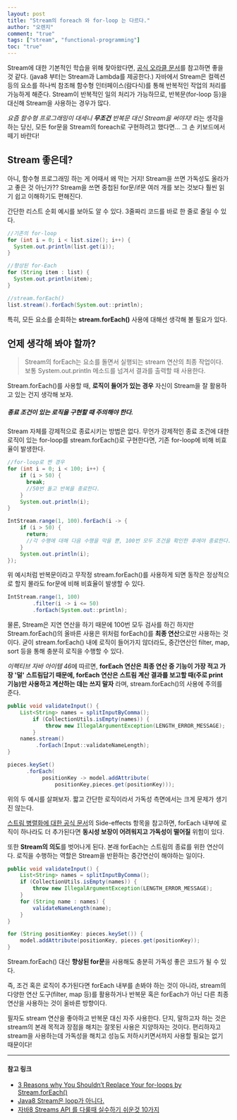 ```yaml
---
layout: post
title: "Stream의 foreach 와 for-loop 는 다르다."
author: "오렌지"
comment: "true"
tags: ["stream", "functional-programming"]
toc: "true"
---
```




Stream에 대한 기본적인 학습을 위해 찾아왔다면,  [공식 오라클 문서](https://docs.oracle.com/javase/8/docs/api/java/util/stream/Stream.html)를 참고하면 좋을 것 같다.
(java8 부터는 Stream과 Lambda를 제공한다.)
자바에서 Stream은 컬렉션 등의 요소를 하나씩 참조해 함수형 인터페이스(람다식)를 통해 반복적인 작업의 처리를 가능하게 해준다.
Stream이 반복적인 일의 처리가 가능하므로, 반복문(for-loop 등)을 대신해 Stream을 사용하는 경우가 많다.

*요즘 함수형 프로그래밍이 대세니 **무조건** 반복문 대신 Stream을 써야지!*
라는 생각을 하는 당신,
모든 for문을 Stream의 foreach로 구현하려고 했다면... 그 손 키보드에서 떼기 바란다!



## Stream 좋은데?

아니, 함수형 프로그래밍 하는 게 어때서 왜 막는 거지!
Stream을 쓰면 가독성도 올라가고 좋은 것 아닌가??
Stream을 쓰면 중첩된 for문/if문 여러 개를 보는 것보다 훨씬 읽기 쉽고 이해하기도 편해진다.

간단한 리스트 순회 예시를 보아도 알 수 있다. 3줄짜리 코드를 바로 한 줄로 줄일 수 있다.
```java
//기존의 for-loop
for (int i = 0; i < list.size(); i++) {
  System.out.println(list.get(i));
}

//향상된 for-Each
for (String item : list) {
  System.out.println(item);
}

//stream.forEach()
list.stream().forEach(System.out::println);
```


특히, 모든 요소를 순회하는 **stream.forEach()** 사용에 대해선 생각해 볼 필요가 있다.



## 언제 생각해 봐야 할까?
 >Stream의 forEach는 요소를 돌면서 실행되는 stream 연산의 최종 작업이다. 보통 System.out.println 메소드를 넘겨서 결과를 출력할 때 사용한다.


Stream.forEach()를 사용할 때, **로직이 들어가 있는 경우** 자신이 Stream을 잘 활용하고 있는 건지 생각해 보자.



##### 종료 조건이 있는 로직을 구현할 때 주의해야 한다.
Stream 자체를 강제적으로 종료시키는 방법은 없다.
무언가 강제적인 종료 조건에 대한 로직이 있는 for-loop를 stream.forEach()로 구현한다면, 기존 for-loop에 비해 비효율이 발생한다.


```java
//for-loop로 짠 경우
for (int i = 0; i < 100; i++) {
    if (i > 50) {
      break;
      //50번 돌고 반복을 종료한다.
    }
    System.out.println(i);
}

IntStream.range(1, 100).forEach(i -> {
    if (i > 50) {
      return;
      //각 수행에 대해 다음 수행을 막을 뿐, 100번 모두 조건을 확인한 후에야 종료한다.
    }
    System.out.println(i);
});
```
위 예시처럼 반복문이라고 무작정 stream.forEach()를 사용하게 되면 동작은 정상적으로 할지 몰라도 for문에 비해 비효율이 발생할 수 있다.

```java
IntStream.range(1, 100)
        .filter(i -> i <= 50)
        .forEach(System.out::println);
```
물론, Stream은 지연 연산을 하기 때문에 100번 모두 검사를 하긴 하지만
Stream.forEach()의 올바른 사용은 위처럼 forEach()를 **최종 연산**으로만 사용하는 것이다.
굳이 stream.forEach() 내에 로직이 들어가지 않더라도, 중간연산인 filter, map, sort 등을 통해 충분히 로직을 수행할 수 있다. 



*이펙티브 자바 아이템 46*에 따르면,
**forEach 연산은 최종 연산 중 기능이 가장 적고 가장 '덜' 스트림답기 때문에,
forEach 연산은 스트림 계산 결과를 보고할 때(주로 print 기능)만 사용하고 계산하는 데는 쓰지 말자** 라며, 
stream.forEach()의 사용에 주의를 준다.




```java
public void validateInput() {
    List<String> names = splitInputByComma();
        if (CollectionUtils.isEmpty(names)) {
            throw new IllegalArgumentException(LENGTH_ERROR_MESSAGE);
        }
    names.stream()
         .forEach(Input::validateNameLength);
}
```
```java
pieces.keySet()
      .forEach(
           positionKey -> model.addAttribute(
               positionKey,pieces.get(positionKey)));
```

위의 두 예시를 살펴보자.
짧고 간단한 로직이라서 가독성 측면에서는 크게 문제가 생기진 않는다. 



[스트림 병렬화에 대한 공식 문서](https://docs.oracle.com/javase/8/docs/api/java/util/stream/package-summary.html#StreamOps)의 Side-effects 항목을 참고하면,
forEach 내부에 로직이 하나라도 더 추가된다면 **동시성 보장이 어려워지고 가독성이 떨어질** 위험이 있다. 


또한 **Stream의 의도**를 벗어나게 된다. 본래 forEach는 스트림의 종료를 위한 연산이다. 로직을 수행하는 역할은 Stream을 반환하는 중간연산이 해야하는 일이다.

```java
public void validateInput() {
    List<String> names = splitInputByComma();
    if (CollectionUtils.isEmpty(names)) {
        throw new IllegalArgumentException(LENGTH_ERROR_MESSAGE);
    }
    for (String name : names) {
        validateNameLength(name);
    }
}
```
```java
for (String positionKey: pieces.keySet()) {
    model.addAttribute(positionKey, pieces.get(positionKey));
}
```

Stream.forEach() 대신 **향상된 for문**을 사용해도 충분히 가독성 좋은 코드가 될 수 있다.


즉, 조건 혹은 로직이 추가된다면 forEach 내부를 손봐야 하는 것이 아니라, 
stream의 다양한 연산 도구(filter, map 등)를 활용하거나 반복문 혹은 forEach가 아닌 다른 최종연산을 사용하는 것이 올바른 방향이다.




필자도 stream 연산을 좋아하고 반복문 대신 자주 사용한다.
단지, 말하고자 하는 것은 stream의 본래 목적과 장점을 해치는 잘못된 사용은 지양하자는 것이다.
편리하자고 stream을 사용하는데 가독성을 해치고 성능도 저하시키면서까지 사용할 필요는 없기 때문이다!

------

#### 참고 링크

+ [3 Reasons why You Shouldn’t Replace Your for-loops by Stream.forEach()](https://blog.jooq.org/2015/12/08/3-reasons-why-you-shouldnt-replace-your-for-loops-by-stream-foreach/)
+ [Java8 Stream은 loop가 아니다.](https://www.popit.kr/java8-stream%EC%9D%80-loop%EA%B0%80-%EC%95%84%EB%8B%88%EB%8B%A4/)
+ [자바8 Streams API 를 다룰때 실수하기 쉬운것 10가지](https://hamait.tistory.com/547)


